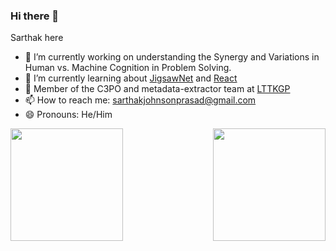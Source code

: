 ### Hi there 👋

Sarthak here

- 🔭 I’m currently working on understanding the Synergy and Variations in Human vs. Machine Cognition in Problem Solving.
- 🌱 I’m currently learning about [JigsawNet](https://arxiv.org/pdf/1809.04137.pdf) and [React](https://reactjs.org/)
- :cowboy_hat_face: Member of the C3PO and metadata-extractor team at [LTTKGP](https://github.com/lttkgp)
- 📫 How to reach me: sarthakjohnsonprasad@gmail.com
- 😄 Pronouns: He/Him

<img align="left" height=180em src="https://github-readme-stats.vercel.app/api/top-langs/?username=cipherLord&theme=vue&hide=css,tcl,html"></img>
<img align="right" height=180em src="https://github-readme-stats.vercel.app/api?username=cipherLord&count_private=true&show_icons=true&theme=vue&include_all_commits=true"></img>
